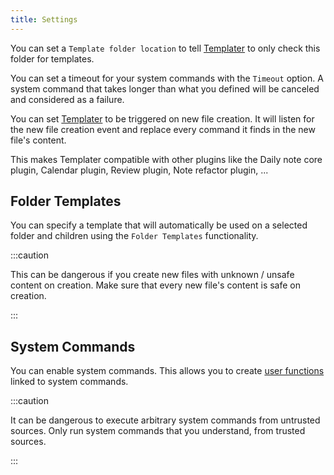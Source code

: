 ```yaml
---
title: Settings
---
```


You can set a `Template folder location` to tell [Templater](https://github.com/SilentVoid13/Templater) to only check this folder for templates.

You can set a timeout for your system commands with the `Timeout` option. A system command that takes longer than what you defined will be canceled and considered as a failure.

You can set [Templater](https://github.com/SilentVoid13/Templater) to be triggered on new file creation. It will listen for the new file creation event and replace every command it finds in the new file's content.

This makes Templater compatible with other plugins like the Daily note core plugin, Calendar plugin, Review plugin, Note refactor plugin, ...

## Folder Templates

You can specify a template that will automatically be used on a selected folder and children using the `Folder Templates` functionality.

:::caution 

This can be dangerous if you create new files with unknown / unsafe content on creation. Make sure that every new file's content is safe on creation.

:::

## System Commands

You can enable system commands. This allows you to create [user functions](./user-functions/overview.md) linked to system commands.

:::caution

It can be dangerous to execute arbitrary system commands from untrusted sources. Only run system commands that you understand, from trusted sources.

:::